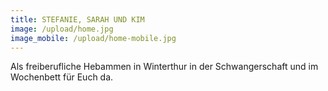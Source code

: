 ```yaml
---
title: STEFANIE, SARAH UND KIM
image: /upload/home.jpg
image_mobile: /upload/home-mobile.jpg
---
```

Als freiberufliche Hebammen in Winterthur in der Schwangerschaft und im Wochenbett für Euch da.